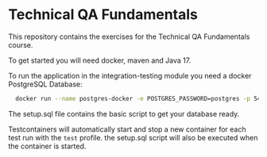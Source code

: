 # Technical QA Fundamentals

This repository contains the exercises for the Technical QA Fundamentals course.

To get started you will need docker, maven and Java 17.

To run the application in the integration-testing module you need a docker PostgreSQL Database:

```bash
  docker run --name postgres-docker -e POSTGRES_PASSWORD=postgres -p 5432:5432 -d postgres:16.0
```

The setup.sql file contains the basic script to get your database ready.

Testcontainers will automatically start and stop a new container for each test run with the `test` profile. the
setup.sql script will also be executed when the container is started.


